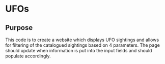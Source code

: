# UFOs

## Purpose
This code is to create a website which displays UFO sightings and allows for filtering of the catalogued sightings based on 4 parameters. The page should update when information is put into the input fields and should populate accordingly.
